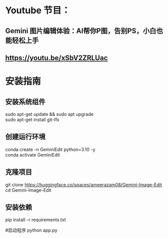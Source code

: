 # Youtube 节目：
## Gemini 图片编辑体验：AI帮你P图，告别PS，小白也能轻松上手
## https://youtu.be/xSbV2ZRLUac

# 安装指南

## 安装系统组件
sudo apt-get update && sudo apt upgrade  
sudo apt-get install git-lfs  


## 创建运行环境
conda create -n GeminiEdit python=3.10 -y  
conda activate GeminiEdit  

## 克隆项目
git clone https://huggingface.co/spaces/ameerazam08/Gemini-Image-Edit  
cd Gemini-Image-Edit  

## 安装依赖
pip install -r requirements.txt  

#启动程序
python app.py  










